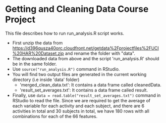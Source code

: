 Getting and Cleaning Data Course Project
========================================

This file describes how to run run_analysis.R script works.

* First unzip the data from https://d396qusza40orc.cloudfront.net/getdata%2Fprojectfiles%2FUCI%20HAR%20Dataset.zip and rename the folder with "data".
* The downloaded data from above and the script 'run_analysis.R' should be in the same folder.
* Use `source("run_analysis.R")` command in RStudio.
* You will find two output files are generated in the current working directory (i.e inside 'data' folder)
    * 'merged_clean_data.txt': It contains a data frame called cleanedData.
    * 'result_set_averages.txt': It contains a data frame called result.
* Finally, use `data = read.table("result_set_averages.txt")` command in RStudio to read the file. Since we are required to get the average of each variable for each activity and each subject, and there are 6 activities in total and 30 subjects in total, we have 180 rows with all combinations for each of the 66 features.